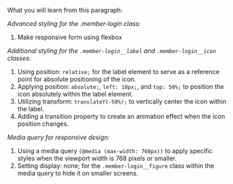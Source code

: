 What you will learn from this paragraph:

*Advanced styling for the .member-login class:*
1. Make responsive form using flexbox

*Additional styling for the `.member-login__label` and `.member-login__icon` classes:*
1. Using position: `relative;` for the label element to serve as a reference point for absolute positioning of the icon.
2. Applying position: `absolute;`, `left: 10px;`, and `top: 50%;` to position the icon absolutely within the label element.
3. Utilizing transform: `translateY(-50%);` to vertically center the icon within the label.
4. Adding a transition property to create an animation effect when the icon position changes.

*Media query for responsive design:*
1. Using a media query `(@media (max-width: 768px))` to apply specific styles when the viewport width is 768 pixels or smaller.
2. Setting display: none; for the `.member-login__figure` class within the media query to hide it on smaller screens.
